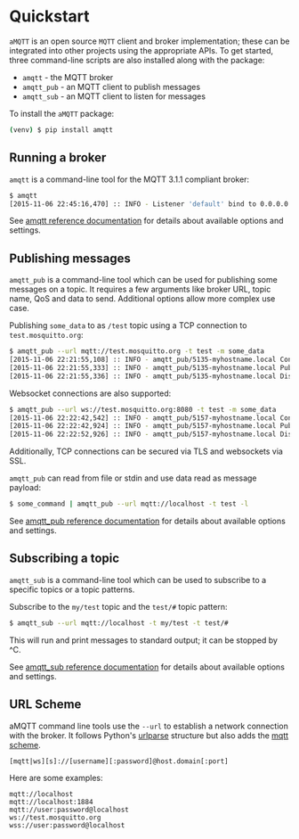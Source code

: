 # Quickstart

`aMQTT` is an open source `MQTT` client and broker implementation; these can be integrated into other projects using the appropriate APIs. To get started, three command-line scripts are also installed along with the package:

* `amqtt` - the MQTT broker
* `amqtt_pub` - an MQTT client to publish messages
* `amqtt_sub` - an MQTT client to listen for messages

To install the `aMQTT` package:

```bash
(venv) $ pip install amqtt
```

## Running a broker

`amqtt` is a command-line tool for the MQTT 3.1.1 compliant broker:

```bash
$ amqtt
[2015-11-06 22:45:16,470] :: INFO - Listener 'default' bind to 0.0.0.0:1883 (max_connections=-1)
```

See [amqtt reference documentation](references/amqtt.md) for details about available options and settings.

## Publishing messages

`amqtt_pub` is a command-line tool which can be used for publishing some messages on a topic. It requires a few arguments like broker URL, topic name, QoS and data to send. Additional options allow more complex use case.

Publishing `some_data` to as `/test` topic using a TCP connection to `test.mosquitto.org`:

```bash
$ amqtt_pub --url mqtt://test.mosquitto.org -t test -m some_data
[2015-11-06 22:21:55,108] :: INFO - amqtt_pub/5135-myhostname.local Connecting to broker
[2015-11-06 22:21:55,333] :: INFO - amqtt_pub/5135-myhostname.local Publishing to 'test'
[2015-11-06 22:21:55,336] :: INFO - amqtt_pub/5135-myhostname.local Disconnected from broker
```

Websocket connections are also supported:

```bash
$ amqtt_pub --url ws://test.mosquitto.org:8080 -t test -m some_data
[2015-11-06 22:22:42,542] :: INFO - amqtt_pub/5157-myhostname.local Connecting to broker
[2015-11-06 22:22:42,924] :: INFO - amqtt_pub/5157-myhostname.local Publishing to 'test'
[2015-11-06 22:22:52,926] :: INFO - amqtt_pub/5157-myhostname.local Disconnected from broker
```

Additionally, TCP connections can be secured via TLS and websockets via SSL.

`amqtt_pub` can read from file or stdin and use data read as message payload:

```bash
$ some_command | amqtt_pub --url mqtt://localhost -t test -l
```

See [amqtt_pub reference documentation](references/amqtt_pub.md) for details about available options and settings.

## Subscribing a topic

`amqtt_sub` is a command-line tool which can be used to subscribe to a specific topics or a topic patterns.

Subscribe to the `my/test` topic and the `test/#` topic pattern:

```bash
$ amqtt_sub --url mqtt://localhost -t my/test -t test/#
```

This will run and print messages to standard output; it can be stopped by ^C.

See [amqtt_sub reference documentation](references/amqtt_sub.md) for details about available options and settings.

## URL Scheme

aMQTT command line tools use the `--url` to establish a network connection with the broker. It follows Python's [urlparse](https://docs.python.org/3/library/urllib.parse.html) structure but also adds the [mqtt scheme](https://github.com/mqtt/mqtt.org/wiki/URI-Scheme).

```
[mqtt|ws][s]://[username][:password]@host.domain[:port]
```

Here are some examples:

```
mqtt://localhost
mqtt://localhost:1884
mqtt://user:password@localhost
ws://test.mosquitto.org
wss://user:password@localhost
```
